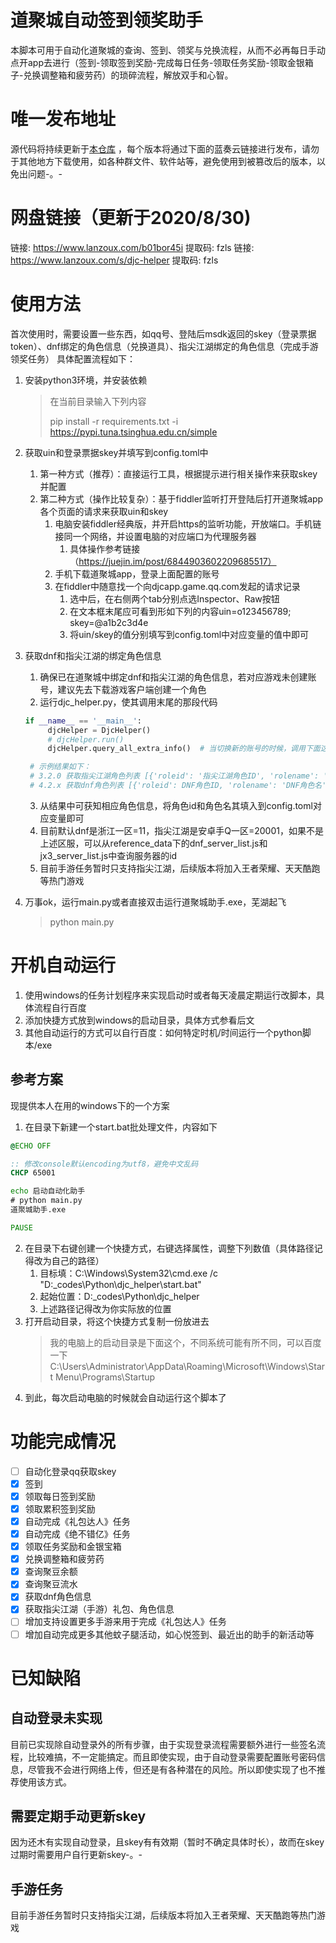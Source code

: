 # 道聚城自动签到领奖助手
本脚本可用于自动化道聚城的查询、签到、领奖与兑换流程，从而不必再每日手动点开app去进行（签到-领取签到奖励-完成每日任务-领取任务奖励-领取金银箱子-兑换调整箱和疲劳药）的琐碎流程，解放双手和心智。

# 唯一发布地址
源代码将持续更新于[本仓库](https://github.com/fzls/djc_helper) ，每个版本将通过下面的蓝奏云链接进行发布，请勿于其他地方下载使用，如各种群文件、软件站等，避免使用到被篡改后的版本，以免出问题-。-

# 网盘链接（更新于2020/8/30)
链接: https://www.lanzoux.com/b01bor45i 提取码: fzls
链接: https://www.lanzoux.com/s/djc-helper 提取码: fzls

# 使用方法
首次使用时，需要设置一些东西，如qq号、登陆后msdk返回的skey（登录票据token）、dnf绑定的角色信息（兑换道具）、指尖江湖绑定的角色信息（完成手游领奖任务）
具体配置流程如下：

1. 安装python3环境，并安装依赖
    > 在当前目录输入下列内容<p>
    > pip install -r requirements.txt -i https://pypi.tuna.tsinghua.edu.cn/simple
2. 获取uin和登录票据skey并填写到config.toml中
    1. 第一种方式（推荐）：直接运行工具，根据提示进行相关操作来获取skey并配置
    3. 第二种方式（操作比较复杂）：基于fiddler监听打开登陆后打开道聚城app各个页面的请求来获取uin和skey
        1. 电脑安装fiddler经典版，并开启https的监听功能，开放端口。手机链接同一个网络，并设置电脑的对应端口为代理服务器
            1. 具体操作参考链接（https://juejin.im/post/6844903602209685517）
        2. 手机下载道聚城app，登录上面配置的账号
        3. 在fiddler中随意找一个向djcapp.game.qq.com发起的请求记录
            1. 选中后，在右侧两个tab分别点选Inspector、Raw按钮
            2. 在文本框末尾应可看到形如下列的内容uin=o123456789; skey=@a1b2c3d4e
            3. 将uin/skey的值分别填写到config.toml中对应变量的值中即可
3. 获取dnf和指尖江湖的绑定角色信息
    1. 确保已在道聚城中绑定dnf和指尖江湖的角色信息，若对应游戏未创建账号，建议先去下载游戏客户端创建一个角色
    2. 运行djc_helper.py，使其调用末尾的那段代码
    
   ```python
   if __name__ == '__main__':
        djcHelper = DjcHelper()
        # djcHelper.run()
        djcHelper.query_all_extra_info()  # 当切换新的账号的时候，调用下面这个单独查询相关信息
   
    # 示例结果如下：   
    # 3.2.0 获取指尖江湖角色列表 [{'roleid': '指尖江湖角色ID', 'rolename': '指尖江湖玩家名'}]
    # 4.2.x 获取dnf角色列表 [{'roleid': DNF角色ID, 'rolename': 'DNF角色名', 'forceid': 0, 'level': 100}]
    ```
    3. 从结果中可获知相应角色信息，将角色id和角色名其填入到config.toml对应变量即可
    4. 目前默认dnf是浙江一区=11，指尖江湖是安卓手Q一区=20001，如果不是上述区服，可以从reference_data下的dnf_server_list.js和jx3_server_list.js中查询服务器的id
    5. 目前手游任务暂时只支持指尖江湖，后续版本将加入王者荣耀、天天酷跑等热门游戏
5. 万事ok，运行main.py或者直接双击运行道聚城助手.exe，芜湖起飞
    > python main.py

# 开机自动运行
1. 使用windows的任务计划程序来实现启动时或者每天凌晨定期运行改脚本，具体流程自行百度
2. 添加快捷方式放到windows的启动目录，具体方式参看后文
3. 其他自动运行的方式可以自行百度：如何特定时机/时间运行一个python脚本/exe

## 参考方案
现提供本人在用的windows下的一个方案
1. 在目录下新建一个start.bat批处理文件，内容如下
```bat
@ECHO OFF

:: 修改console默认encoding为utf8，避免中文乱码
CHCP 65001

echo 启动自动化助手
# python main.py
道聚城助手.exe

PAUSE

```
2. 在目录下右键创建一个快捷方式，右键选择属性，调整下列数值（具体路径记得改为自己的路径）
    1. 目标填：C:\Windows\System32\cmd.exe /c "D:\_codes\Python\djc_helper\start.bat"
    2. 起始位置：D:\_codes\Python\djc_helper
    3. 上述路径记得改为你实际放的位置
3. 打开启动目录，将这个快捷方式复制一份放进去
    > 我的电脑上的启动目录是下面这个，不同系统可能有所不同，可以百度一下
    > C:\Users\Administrator\AppData\Roaming\Microsoft\Windows\Start Menu\Programs\Startup
4. 到此，每次启动电脑的时候就会自动运行这个脚本了

# 功能完成情况
- [ ] 自动化登录qq获取skey
- [x] 签到
- [x] 领取每日签到奖励
- [x] 领取累积签到奖励
- [x] 自动完成《礼包达人》任务
- [x] 自动完成《绝不错亿》任务
- [x] 领取任务奖励和金银宝箱
- [x] 兑换调整箱和疲劳药
- [x] 查询聚豆余额
- [x] 查询聚豆流水
- [x] 获取dnf角色信息
- [x] 获取指尖江湖（手游）礼包、角色信息
- [ ] 增加支持设置更多手游来用于完成《礼包达人》任务
- [ ] 增加自动完成更多其他蚊子腿活动，如心悦签到、最近出的助手的新活动等

# 已知缺陷
## 自动登录未实现
目前已实现除自动登录外的所有步骤，由于实现登录流程需要额外进行一些签名流程，比较难搞，不一定能搞定。而且即使实现，由于自动登录需要配置账号密码信息，尽管我不会进行网络上传，但还是有各种潜在的风险。所以即使实现了也不推荐使用该方式。

## 需要定期手动更新skey
因为还木有实现自动登录，且skey有有效期（暂时不确定具体时长），故而在skey过期时需要用户自行更新skey-。-

## 手游任务
目前手游任务暂时只支持指尖江湖，后续版本将加入王者荣耀、天天酷跑等热门游戏

